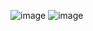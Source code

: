 ![image](https://github.com/user-attachments/assets/cc19e9c8-e1c9-4914-adb7-4956f88d98c1)
![image](https://github.com/user-attachments/assets/2092c21f-c0f4-47bf-b02b-346868ac379d)
